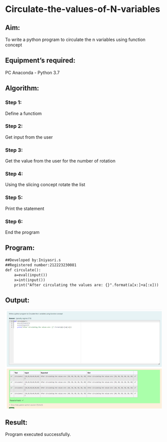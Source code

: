 # Circulate-the-values-of-N-variables
## Aim:
To write a python program to circulate the n variables using function concept
## Equipment’s required:
PC
Anaconda - Python 3.7
## Algorithm: 
### Step 1:
Define a functiom
### Step 2: 
Get input from the user
### Step 3: 
Get the value from the user for the number of rotation
### Step 4: 
Using the slicing concept rotate the list

### Step 5: 
Print the statement
### Step 6: 
End the program
## Program:
```
##Developed by:Iniyasri.s
##Registered number:212223230081
def circulate():
    a=eval(input())
    x=int(input())
    print("After circulating the values are: {}".format(a[x:]+a[:x]))
```
## Output:
![alt text](<Screenshot 2024-03-11 202658.png>)

## Result:
Program executed successfully.
